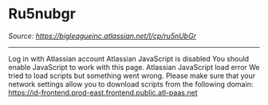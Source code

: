 # Ru5nubgr

_Source: https://bigleagueinc.atlassian.net/l/cp/ru5nUbGr_  

---

Log in with Atlassian account
Atlassian
JavaScript is disabled
You should enable JavaScript to work with this page.
Atlassian
JavaScript load error
We tried to load scripts but something went wrong.
Please make sure that your network settings allow you to download scripts from the following domain:
https://id-frontend.prod-east.frontend.public.atl-paas.net